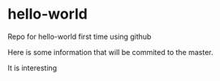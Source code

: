 # hello-world
Repo for hello-world first time using github

Here is some information that will be commited to the master.

It is interesting
